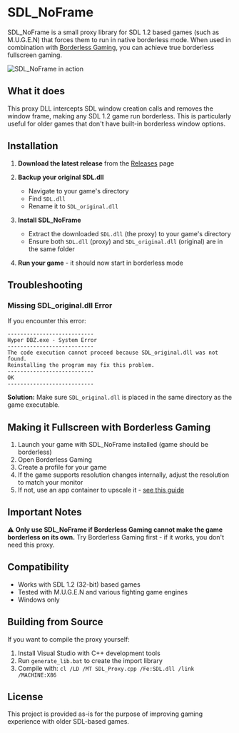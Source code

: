 # SDL_NoFrame

SDL_NoFrame is a small proxy library for SDL 1.2 based games (such as M.U.G.E.N) that forces them to run in native borderless mode. When used in combination with [Borderless Gaming](https://store.steampowered.com/app/388080/Borderless_Gaming/), you can achieve true borderless fullscreen gaming.

![SDL_NoFrame in action](./demo.gif)

## What it does

This proxy DLL intercepts SDL window creation calls and removes the window frame, making any SDL 1.2 game run borderless. This is particularly useful for older games that don't have built-in borderless window options.

## Installation

1. **Download the latest release** from the [Releases](https://github.com/andrewmd5/SDL_NoFrame/releases) page

2. **Backup your original SDL.dll**
   - Navigate to your game's directory
   - Find `SDL.dll` 
   - Rename it to `SDL_original.dll`

3. **Install SDL_NoFrame**
   - Extract the downloaded `SDL.dll` (the proxy) to your game's directory
   - Ensure both `SDL.dll` (proxy) and `SDL_original.dll` (original) are in the same folder

4. **Run your game** - it should now start in borderless mode

## Troubleshooting

### Missing SDL_original.dll Error

If you encounter this error:

```
---------------------------
Hyper DBZ.exe - System Error
---------------------------
The code execution cannot proceed because SDL_original.dll was not found. 
Reinstalling the program may fix this problem. 
---------------------------
OK   
---------------------------
```

**Solution:** Make sure `SDL_original.dll` is placed in the same directory as the game executable.

## Making it Fullscreen with Borderless Gaming

1. Launch your game with SDL_NoFrame installed (game should be borderless)
2. Open Borderless Gaming
3. Create a profile for your game
4. If the game supports resolution changes internally, adjust the resolution to match your monitor
5. If not, use an app container to upscale it - [see this guide](https://steamcommunity.com/sharedfiles/filedetails/?id=3553017752)

## Important Notes

⚠️ **Only use SDL_NoFrame if Borderless Gaming cannot make the game borderless on its own.** Try Borderless Gaming first - if it works, you don't need this proxy.

## Compatibility

- Works with SDL 1.2 (32-bit) based games
- Tested with M.U.G.E.N and various fighting game engines
- Windows only

## Building from Source

If you want to compile the proxy yourself:

1. Install Visual Studio with C++ development tools
2. Run `generate_lib.bat` to create the import library
3. Compile with: `cl /LD /MT SDL_Proxy.cpp /Fe:SDL.dll /link /MACHINE:X86`

## License

This project is provided as-is for the purpose of improving gaming experience with older SDL-based games.